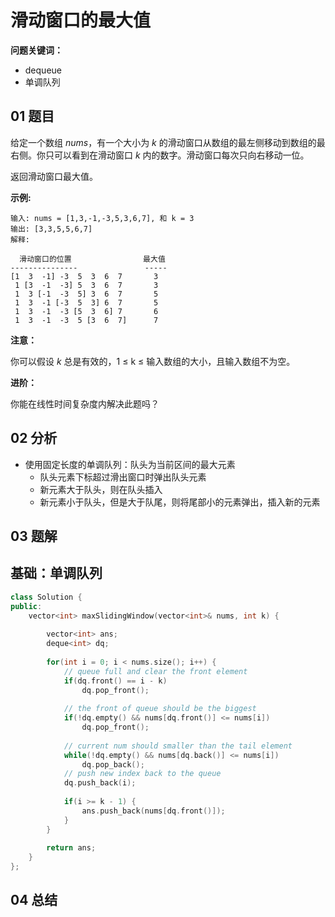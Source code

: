# 滑动窗口的最大值
**问题关键词：**

- dequeue
- 单调队列

## 01 题目

给定一个数组 *nums*，有一个大小为 *k* 的滑动窗口从数组的最左侧移动到数组的最右侧。你只可以看到在滑动窗口 *k* 内的数字。滑动窗口每次只向右移动一位。

返回滑动窗口最大值。

**示例:**

```
输入: nums = [1,3,-1,-3,5,3,6,7], 和 k = 3
输出: [3,3,5,5,6,7] 
解释: 

  滑动窗口的位置                最大值
---------------               -----
[1  3  -1] -3  5  3  6  7       3
 1 [3  -1  -3] 5  3  6  7       3
 1  3 [-1  -3  5] 3  6  7       5
 1  3  -1 [-3  5  3] 6  7       5
 1  3  -1  -3 [5  3  6] 7       6
 1  3  -1  -3  5 [3  6  7]      7
```

**注意：**

你可以假设 *k* 总是有效的，1 ≤ k ≤ 输入数组的大小，且输入数组不为空。

**进阶：**

你能在线性时间复杂度内解决此题吗？

## 02 分析

- 使用固定长度的单调队列：队头为当前区间的最大元素
  - 队头元素下标超过滑出窗口时弹出队头元素
  - 新元素大于队头，则在队头插入
  - 新元素小于队头，但是大于队尾，则将尾部小的元素弹出，插入新的元素

## 03 题解

## 基础：单调队列

```c++
class Solution {
public:
    vector<int> maxSlidingWindow(vector<int>& nums, int k) {
        
        vector<int> ans;
        deque<int> dq;
        
        for(int i = 0; i < nums.size(); i++) {
            // queue full and clear the front element
            if(dq.front() == i - k)
                dq.pop_front();
            
            // the front of queue should be the biggest
            if(!dq.empty() && nums[dq.front()] <= nums[i])
                dq.pop_front();
            
            // current num should smaller than the tail element
            while(!dq.empty() && nums[dq.back()] <= nums[i])
                dq.pop_back();
            // push new index back to the queue
            dq.push_back(i);
            
            if(i >= k - 1) {
                ans.push_back(nums[dq.front()]);
            }
        }
        
        return ans;
    }
};
```

## 04 总结

